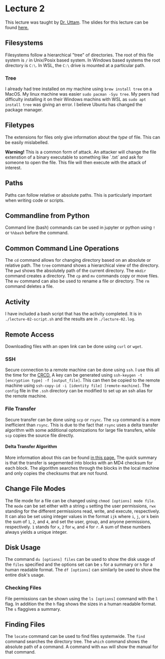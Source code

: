 # Lecture 2
This lecture was taught by [Dr. Uttam](https://www.uttamlab.com).
The slides for this lecture can be found [here.](https://mscbio2025-2025.github.io/lectures/lecture-02-files.slides.html#/)
## Filesystems
Filesystems follow a hierarchical "tree" of directories.
The root of this file system is `/` in Unix/Posix based system.
In Windows based systems the root directory is `C:\`.
In WSL, the `C:\` drive is mounted at a particular path.
### Tree
I already had tree installed on my machine using `brew install tree` on a MacOS.
My linux machine was easier `sudo pacman -Syu tree`.
My peers had difficulty installing it on their Windows machins with WSL as `sudo apt install tree` was giving an error.
I believe Ubuntu has changed the package manager.
## Filetypes
The extensions for files only give information about the _type_ of file.
This can be easily mislabelled.
<div class="alert">
  <strong>Warning!</strong> This is a common form of attack. An attacker will change the file extenstion of a binary executable to something like `.txt` and ask for someone to open the file. This file will then execute with the attack of interest.
</div>

## Paths
Paths can follow relative or absolute paths.
This is particularly important when writing code or scripts.
## Commandline from Python
Command line (bash) commands can be used in jupyter or python using `!` or  `%%bash` before the command.
## Common Command Line Operations
The `cd` command allows for changing directory based on an absolute or relative path.
The `tree` command shows a hierarchical view of the directory.
The `pwd` shows the absolutely path of the current directory.
The `mkdir` command creates a directory.
The `cp` and `mv` commands copy or move files. The `mv` command can also be used to rename a file or directory.
The `rm` command deletes a file.
## Activity
I have included a bash script that has the activity completed.
It is in `./lecture-02-script.sh` and the results are in `./lecture-02.log`.
## Remote Access
Downloading files with an open link can be done using `curl` or `wget`.
### SSH
Secure connection to a remote machine can be done using `ssh`.
I use this all the time for the [CRCD.](https://crc.pitt.edu)
A key can be generated using `ssh-keygen -t [encryption type] -f [output_file]`.
This can then be copied to the remote machine using `ssh-copy-id -i [identity file] [remote-machine]`.
The `config` file in the `.ssh` directory can be modified to set up an ssh alias for the remote machine.
### File Transfer
Secure transfer can be done using `scp` or `rsync`.
The `scp` command is a more inefficient than `rsync`.
This is due to the fact that `rsync` uses a delta transfer algorithm with some additional optomizations for large file transfers, while `scp` copies the source file directly.
#### Delta Transfer Algorithm
More information about this can be found [in this page.](https://rsync.samba.org/tech_report/node2.html)
The quick summary is that the transfer is segemented into blocks with an MD4 checksum for each block.
The algorithm searches through the blocks in the local machine and only copies the checksums that are not found.
## Change File Modes
The file mode for a file can be changed using `chmod [options] mode file`.
The `mode` can be set either with a string `u` setting the user permissions,  `rwx` standing for the different permissions read, write, and execute, respectively.
It can also be set using integer values in the format `ijk` where `i`, `j`, or `k` bein the sum of `1`, `2`, and `4`, and set the user, group, and anyone permissions, respectively.
`1` stands for `x`, `2` for `w`, and `4` for `r`.
A sum of these numbers always yields a unique integer.
## Disk Usage
The command `du [options] files` can be used to show the disk usage of the `files` specified and the options set can be `s` for a summary or `h` for a human readable format.
The `df [options]` can similarly be used to show the entire disk's usage.
### Checking Files
File permissions can be shown using the `ls [options]` command with the `l` flag.
In addition the the `h` flag shows the sizes in a human readable format.
The `s` flaggives a summary.
## Finding Files
The `locate` command can be used to find files systemwide.
The `find` command searches the directory tree.
The `which` command shows the absolute path of a command.
A command with `man` will show the manual for that command.
